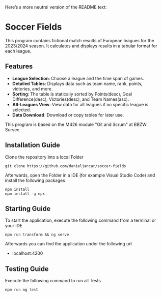 Here’s a more neutral version of the README text:

# Soccer Fields

This program contains fictional match results of European leagues for the 2023/2024 season. It calculates and displays results in a tabular format for each league.

## Features

-   **League Selection**: Choose a league and the time span of games.
-   **Detailed Tables**: Displays data such as team name, rank, points, victories, and more.
-   **Sorting**: The table is statically sorted by Points(desc), Goal Difference(desc), Victories(desc), and Team Names(asc).
-   **All-Leagues View**: View data for all leagues if no specific league is selected.
-   **Data Download**: Download or copy tables for later use.

This program is based on the M426 module "Git and Scrum" at BBZW Sursee.

## Installation Guide

Clone the repository into a local Folder

```
git clone https://github.com/danieljancar/soccer-fields
```

Afterwards, open the Folder in a IDE (for example Visual Studio Code) and install the following packages

```
npm install
npm install -g npx
```

## Starting Guide

To start the application, execute the following command from a terminal or your IDE

```
npm run transform && ng serve
```

Afterwards you can find the application under the following url

-   localhost:4200

## Testing Guide

Execute the following command to run all Tests

```
npm run ng test
```
